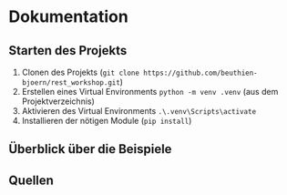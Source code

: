 # Dokumentation
## Starten des Projekts
1. Clonen des Projekts (```git clone https://github.com/beuthien-bjoern/rest_workshop.git```)
2. Erstellen eines Virtual Environments ```python -m venv .venv``` (aus dem Projektverzeichnis)
3. Aktivieren des Virtual Environments ```.\.venv\Scripts\activate```
4. Installieren der nötigen Module (```pip install```)

## Überblick über die Beispiele

## Quellen
